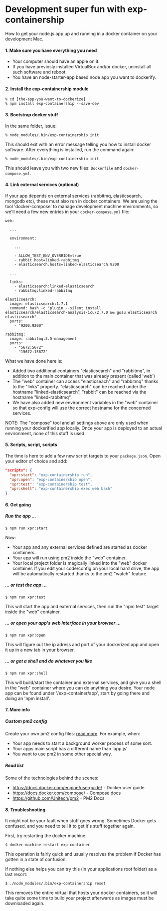 # Development super fun with exp-containership 

How to get your node.js app up and running in a docker container on your development Mac.

#### 1. Make sure you have everything you need

* Your computer should have an apple on it.
* If you have previosly installed VirtualBox and/or docker, uninstall all such software and reboot.
* You have an node-starter-app based node app you want to dockerify.

#### 2. Install the exp-containership module

```
% cd [the-app-you-want-to-dockerize]
% npm install exp-containership --save-dev
```

#### 3. Bootstrap docker stuff
In the same folder, issue:

```
% node_modules/.bin/exp-containership init
```

This should exit with an error message telling you how to install docker software.
After everything is installed, run the command again:

```
% node_modules/.bin/exp-containership init
```

This should leave you with two new files: `Dockerfile` and `docker-compose.yml`.

#### 4. Link external services (optional)

If your app depends on external services (rabbitmq, elasticsearch, mongodb etc), these must also
run in docker containers. We are using the tool 'docker-compose' to manage
development machine environments, so we'll need a few new entries in your `docker-compose.yml` file:

```
web:

  ...

  environment:
    
    ...

    - ALLOW_TEST_ENV_OVERRIDE=true
    - rabbit.host=linked-rabbitmq
    - elasticsearch.hosts=linked-elasticsearch:9200

  ...

  links:
    - elasticsearch:linked-elasticsearch
    - rabbitmq:linked-rabbitmq
    
elasticsearch:
  image: elasticsearch:1.7.1
  command: bash -c "plugin --silent install elasticsearch/elasticsearch-analysis-icu/2.7.0 && gosu elasticsearch elasticsearch"
  ports:
    - "9200:9200"
  
rabbitmq:
  image: rabbitmq:3.5-management
  ports:
    - "5672:5672"
    - "15672:15672"
```

What we have done here is:

* Added two additional containers "elasticsearch" and "rabbitmq", in addition to the main container
that was already present (called 'web')
* The "web" container can access "elasticseach" and "rabbitmq" thanks to the "links" property.
"elasticsearch" can be reached under the hostname "linked-elasticsearch", "rabbit" can be reached via
the hostname "linked-rabbitmq".
* We have also added new environment variables in the "web" container so that exp-config will use the correct
hostname for the concerned services.

NOTE: The "compose" tool and all settings above are only used when running your dockerified app locally. Once your app is deployed to an actual environment, none of this stuff is used.

#### 5. Scripts, script, scripts

The time is here to add a few new script targets to your `package.json`.
Open your editor of choice and add:

```json
"scripts": {
  "xpr:start": "exp-containership run",
  "xpr:open": "exp-containership open",
  "xpr:test": "exp-containership test",
  "xpr:shell": "exp-containership exec web bash"
}
```

#### 6. Get going

##### Run the app ...

```
$ npm run xpr:start
```

Now:

* Your app and any external services defined are started as docker containers.
* Your app will run using pm2 inside the "web" container.
* Your local project folder is magically linked into the "web" docker container. If you edit your
code/config on your local hard drive, the app will be automatically restarted thanks to the
pm2 "watch" feature.

##### ... or test the app ...

```
$ npm run xpr:test
```

This will start the app and external services, then run the "npm test" target inside the "web"
container.

##### ... or open your app's web interface in your browser ...

```
$ npm run xpr:open
```

This will figure out the ip adress and port of your dockerized app and open it up in a new tab in your browser.

##### ... or get a shell and do whatever you like

```
$ npm run xpr:shell
```

This will build/start the container and external services, and give you a shell in the "web" container where you can do
anything you desire. Your node app can be found under '/exp-container/app', start by going there
and doing an 'npm install'.

#### 7. More info

##### Custom pm2 config 

Create your own pm2 config files: [read more](README.md#custom-pm2-config-optional). For example, when:
* Your app needs to start a background worker process of some sort.
* Your apps main script has a different name than 'app.js'
* You want to use pm2 in some other special way.

##### Read list

Some of the technologies behind the scenes:

* https://docs.docker.com/engine/userguide/ - Docker user guide
* https://docs.docker.com/compose/ - Compose docs
* https://github.com/Unitech/pm2 - PM2 Docs

#### 8. Troubleshooting

It might not be your fault when stuff goes wrong. Sometimes Docker gets confused, and you need to tell it to get it's stuff together again.

First, try restarting the docker machine:

```
$ docker-machine restart exp-container
```

This operation is fairly quick and usually resolves the problem if Docker has gotten in a state of confusion.

If nothing else helps you can try this (in your applications root folder) as a last resort:

```
$ ./node_modules/.bin/exp-containership reset
```

This removes the entire virtual that hosts your docker containers, so it will take quite some time to build your project afterwards as images must be downloaded again.


